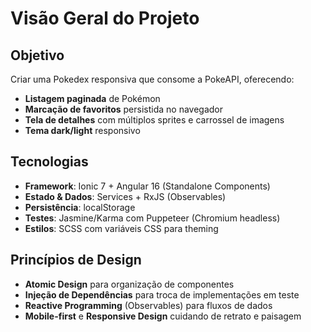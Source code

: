 # Visão Geral do Projeto

## Objetivo

Criar uma Pokedex responsiva que consome a PokeAPI, oferecendo:

- **Listagem paginada** de Pokémon
- **Marcação de favoritos** persistida no navegador
- **Tela de detalhes** com múltiplos sprites e carrossel de imagens
- **Tema dark/light** responsivo

## Tecnologias

- **Framework**: Ionic 7 + Angular 16 (Standalone Components)
- **Estado & Dados**: Services + RxJS (Observables)
- **Persistência**: localStorage
- **Testes**: Jasmine/Karma com Puppeteer (Chromium headless)
- **Estilos**: SCSS com variáveis CSS para theming

## Princípios de Design

- **Atomic Design** para organização de componentes
- **Injeção de Dependências** para troca de implementações em teste
- **Reactive Programming** (Observables) para fluxos de dados
- **Mobile-first** e **Responsive Design** cuidando de retrato e paisagem
